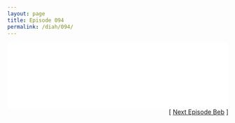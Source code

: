 ```yaml
---
layout: page
title: Episode 094
permalink: /diah/094/
---
```


<iframe allowfullscreen="true" frameborder="0" style="width:100%;" marginheight="0" marginwidth="0" mozallowfullscreen="true" scrolling="NO" src="//gdriveplayer.us/embed2.php?link=pImY59xdgEuX62FdAq2hAwvOMM55FffYdn5t6zUM2fV6wXWB1yAE9i%252BMuQHcb7fyYIZq2oT3%252F3v2ATUJWR6SbyPHgmexejqqfhVTB4gFywRMgvlWiEo3f4TifGw4P7csrqlCm6%252B1hF4hm7AKz5YWnxIkyZpwsugU8gcmN0QaS66briIPJCUiiEZljImMlaniXT6iZRliwa2ioaLRRqr64L&amp;no_adult=yes" webkitallowfullscreen="true"></iframe>

<div align="right">[ <a href="/diah/095/">Next Episode Beb</a> ]</div>

